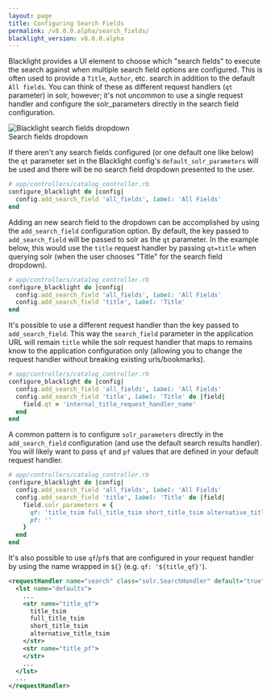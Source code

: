 ```yaml
---
layout: page
title: Configuring Search Fields
permalink: /v8.0.0.alpha/search_fields/
blacklight_version: v8.0.0.alpha
---
```


Blacklight provides a UI element to choose which "search fields" to execute the search against when multiple search field options are configured.  This is often used to provide a `Title`, `Author`, etc. search in addition to the default `All fields`.  You can think of these as different request handlers (`qt` parameter) in solr, however; it's not uncommon to use a single request handler and configure the solr_parameters directly in the search field configuration.

<div class="image-well">
  <img src="/public/images/blacklight-7-search-fields.png" alt="Blacklight search fields dropdown" />
  <div class="caption">Search fields dropdown</div>
</div>

If there aren't any search fields configured (or one default one like below) the `qt` parameter set in the Blacklight config's `default_solr_parameters` will be used and there will be no search field dropdown presented to the user.

```ruby
# app/controllers/catalog_controller.rb
configure_blacklight do |config|
  config.add_search_field 'all_fields', label: 'All Fields'
end
```

Adding an new search field to the dropdown can be accomplished by using the `add_search_field` configuration option.  By default, the key passed to `add_search_field` will be passed to solr as the `qt` parameter.  In the example below, this would use the `title` request handler by passing `qt=title` when querying solr (when the user chooses "Title" for the search field dropdown).

```ruby
# app/controllers/catalog_controller.rb
configure_blacklight do |config|
  config.add_search_field 'all_fields', label: 'All Fields'
  config.add_search_field 'title', label: 'Title'
end
```

It's possible to use a different request handler than the key passed to `add_search_field`.  This way the `search_field` parameter in the application URL will remain `title` while the solr request handler that maps to remains know to the application configuration only (allowing you to change the request handler without breaking existing urls/bookmarks).

```ruby
# app/controllers/catalog_controller.rb
configure_blacklight do |config|
  config.add_search_field 'all_fields', label: 'All Fields'
  config.add_search_field 'title', label: 'Title' do |field|
    field.qt = 'internal_title_request_handler_name'
  end
end
```

A common pattern is to configure `solr_parameters` directly in the `add_search_field` configuration (and use the default search results handler).  You will likely want to pass `qf` and `pf` values that are defined in your default request handler.

```ruby
# app/controllers/catalog_controller.rb
configure_blacklight do |config|
  config.add_search_field 'all_fields', label: 'All Fields'
  config.add_search_field 'title', label: 'Title' do |field|
    field.solr_parameters = {
      qf: 'title_tsim full_title_tsim short_title_tsim alternative_title_tsim',
      pf: ''
    }
  end
end
```

It's also possible to use `qf`/`pf`s that are configured in your request handler by using the name wrapped in `${}` (e.g. `qf: '${title_qf}'`).

```xml
<requestHandler name="search" class="solr.SearchHandler" default="true">
  <lst name="defaults">
    ...
    <str name="title_qf">
      title_tsim
      full_title_tsim
      short_title_tsim
      alternative_title_tsim
    </str>
    <str name="title_pf">
    </str>
    ...
  </lst>
  ...
</requestHandler>
```
